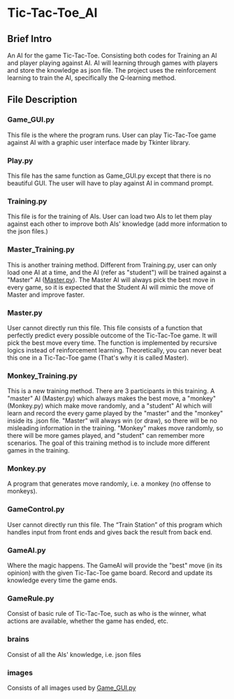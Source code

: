 # Tic-Tac-Toe_AI
## Brief Intro
An AI for the game Tic-Tac-Toe. Consisting both codes for Training an AI and player playing against AI. AI will learning through games with players and store the knowledge as json file.
The project uses the reinforcement learning to train the AI, specifically the Q-learning method.

## File Description

### Game_GUI.py
This file is the where the program runs. User can play Tic-Tac-Toe game against AI with a graphic user interface made by Tkinter library. 

### Play.py
This file has the same function as Game_GUI.py except that there is no beautiful GUI. The user will have to play against AI in command prompt.

### Training.py
This file is for the training of AIs. User can load two AIs to let them play against each other to improve both AIs' knowledge (add more information to the json files.)

### Master_Training.py
This is another training method. Different from Training.py, user can only load one AI at a time, and the AI (refer as "student") will be trained against a "Master" AI ([Master.py](#master.py)). The Master AI will always pick the best move in every game, so it is expected that the Student AI will mimic the move of Master and improve faster.

### Master.py
User cannot directly run this file. This file consists of a function that perfectly predict every possible outcome of the Tic-Tac-Toe game. It will pick the best move every time. The function is implemented by recursive logics instead of reinforcement learning. Theoretically, you can never beat this one in a Tic-Tac-Toe game (That's why it is called Master).

### Monkey_Training.py
This is a new training method. There are 3 participants in this training. A "master" AI (Master.py) which always makes the best move, a "monkey" (Monkey.py) which make move randomly, and a "student" AI which will learn and record the every game played by the "master" and the "monkey" inside its .json file. "Master" will always win (or draw), so there will be no misleading information in the training. "Monkey" makes move randomly, so there will be more games played, and "student" can remember more scenarios. The goal of this training method is to include more different games in the training.

### Monkey.py
A program that generates move randomly, i.e. a monkey (no offense to monkeys).

### GameControl.py
User cannot directly run this file. The “Train Station” of this program which handles input from front ends and gives back the result from back end.

### GameAI.py
Where the magic happens. The GameAI will provide the "best" move (in its opinion) with the given Tic-Tac-Toe game board. Record and update its knowledge every time the game ends.

### GameRule.py
Consist of basic rule of Tic-Tac-Toe, such as who is the winner, what actions are available, whether the game has ended, etc.

### brains
Consist of all the AIs' knowledge, i.e. json files

### images
Consists of all images used by [Game_GUI.py](#game_gui.py)
